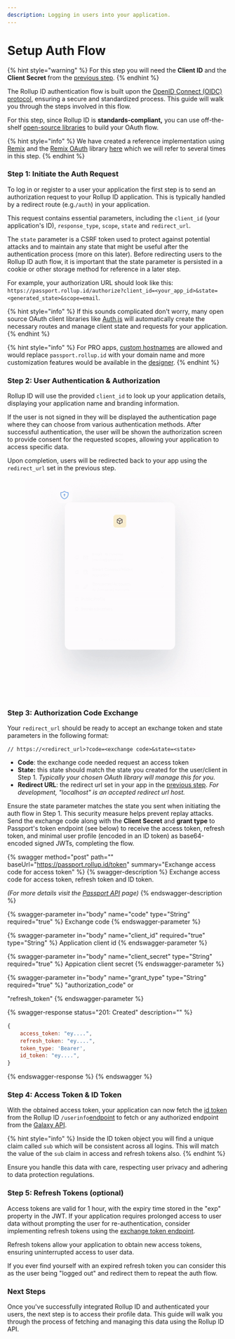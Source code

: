 ```yaml
---
description: Logging in users into your application.
---
```


# Setup Auth Flow

{% hint style="warning" %}
For this step you will need the **Client ID** and the **Client Secret** from the [previous step](create-an-application.md).
{% endhint %}

The Rollup ID authentication flow is built upon the [OpenID Connect (OIDC) protocol](https://openid.net/developers/how-connect-works/), ensuring a secure and standardized process. This guide will walk you through the steps involved in this flow.

For this step, since Rollup ID is **standards-compliant,** you can use off-the-shelf [open-source libraries](https://oauth.net/code/) to build your OAuth flow.

{% hint style="info" %}
We have created a reference implementation using [Remix](https://remix.run/) and the [Remix OAuth](https://github.com/sergiodxa/remix-auth) library [here](https://github.com/proofzero/rollupid/tree/main/apps/profile/app/routes/auth) which we will refer to several times in this step.
{% endhint %}

### Step 1: Initiate the Auth Request

To log in or register to a user your application the first step is to send an authorization request to your Rollup ID application. This is typically handled by a redirect route (e.g.`/auth`) in your application.&#x20;

This request contains essential parameters, including the `client_id` (your application's ID), `response_type`, `scope`, `state` and `redirect_url`.&#x20;

The `state` parameter is a CSRF token used to protect against potential attacks and to maintain any state that might be useful after the authentication process (more on this later). Before redirecting users to the Rollup ID auth flow, it is important that the state parameter is persisted in a cookie or other storage method for reference in a later step.

For example, your authorization URL should look like this: `https://passport.rollup.id/authorize?client_id=<your_app_id>&state=<generated_state>&scope=email`.

{% hint style="info" %}
If this sounds complicated don't worry, many open source OAuth client libraries like [Auth.js](https://auth.js) will automatically create the necessary routes and manage client state and requests for your application.
{% endhint %}

{% hint style="info" %}
For PRO apps, [custom hostnames](../platform/console/custom-domain.md) are allowed and would replace `passport.rollup.id` with your domain name and more customization features would be available in the [designer](../platform/console/designer.md).
{% endhint %}

### Step 2: User Authentication & Authorization

Rollup ID will use the provided `client_id` to look up your application details, displaying your application name and branding information.

If the user is not signed in they will be displayed the authentication page where they can choose from various authentication methods. After successful authentication, the user will be shown the authorization screen to provide consent for the requested scopes, allowing your application to access specific data.

Upon completion, users will be redirected back to your app using the `redirect_url` set in the previous step.



<figure><img src="../.gitbook/assets/ezgif.com-video-to-gif.gif" alt=""><figcaption></figcaption></figure>

### Step 3: **Authorization Code Exchange**

Your `redirect_url` should be ready to accept an exchange token and state parameters in the following format:

```
// https://<redirect_url>?code=<exchange code>&state=<state>
```

* **Code**: the exchange code needed request an access token
* **State:** this state should match the state you created for the user/client in Step 1. _Typically your chosen OAuth library will manage this for you._
* **Redirect URL**: the redirect url set in your app in the [previous step](create-an-application.md). _For development, "localhost" is an accepted redirect url host._

Ensure the state parameter matches the state you sent when initiating the auth flow in Step 1. This security measure helps prevent replay attacks. Send the exchange code along with the **Client Secret** and **grant type** to Passport's token endpoint (see below) to receive the access token, refresh token, and minimal user profile (encoded in an ID token) as base64-encoded signed JWTs, completing the flow.

{% swagger method="post" path="" baseUrl="https://passport.rollup.id/token" summary="Exchange access code for access token" %}
{% swagger-description %}
Exchange access code for access token, refresh token and ID token.

_(For more details visit the_ [_Passport API_](../platform/passport.md) _page)_
{% endswagger-description %}

{% swagger-parameter in="body" name="code" type="String" required="true" %}
Exchange code
{% endswagger-parameter %}

{% swagger-parameter in="body" name="client_id" required="true" type="String" %}
Application client id
{% endswagger-parameter %}

{% swagger-parameter in="body" name="client_secret" type="String" required="true" %}
Appication client secret
{% endswagger-parameter %}

{% swagger-parameter in="body" name="grant_type" type="String" required="true" %}
"authorization\_code" or

"refresh\_token"
{% endswagger-parameter %}

{% swagger-response status="201: Created" description="" %}
```javascript
{
    access_token: "ey....",
    refresh_token: "ey....",
    token_type: 'Bearer',
    id_token: "ey....",
}
```
{% endswagger-response %}
{% endswagger %}

### Step 4: Access Token & ID Token

With the obtained access token, your application can now fetch the [id token](../advanced/tokens.md#id-tokens) from the Rollup ID `/userinfo`[endpoint](../reference/passport-api.md#user-info) to fetch or any authorized endpoint from the [Galaxy API](../reference/galaxy-api.md).

{% hint style="info" %}
Inside the ID token object you will find a unique claim called `sub` which will be consistent across all logins. This will match the value of the `sub` claim in access and refresh tokens also.
{% endhint %}

Ensure you handle this data with care, respecting user privacy and adhering to data protection regulations.

### Step 5: Refresh Tokens (optional)

Access tokens are valid for 1 hour, with the expiry time stored in the "exp" property in the JWT. If your application requires prolonged access to user data without prompting the user for re-authentication, consider implementing refresh tokens using the [exchange token endpoint](../reference/passport-api.md#exchange-token).&#x20;

Refresh tokens allow your application to obtain new access tokens, ensuring uninterrupted access to user data.

If you ever find yourself with an expired refresh token you can consider this as the user being "logged out" and redirect them to repeat the auth flow.

### Next Steps

Once you've successfully integrated Rollup ID and authenticated your users, the next step is to access their profile data. This guide will walk you through the process of fetching and managing this data using the Rollup ID API.
